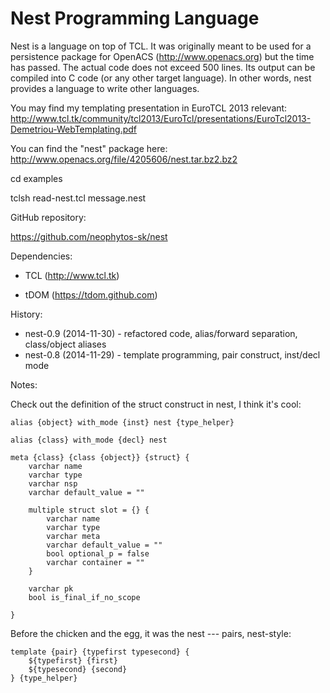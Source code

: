 Nest Programming Language
=========================

Nest is a language on top of TCL. It was originally meant to be used for a persistence package for OpenACS
(http://www.openacs.org) but the time has passed. The actual code does not exceed 500 lines. Its output can be compiled
into C code (or any other target language). In other words, nest provides a language to write other languages.

You may find my templating presentation in EuroTCL 2013 relevant:
http://www.tcl.tk/community/tcl2013/EuroTcl/presentations/EuroTcl2013-Demetriou-WebTemplating.pdf

You can find the "nest" package here:
http://www.openacs.org/file/4205606/nest.tar.bz2.bz2


cd examples

tclsh read-nest.tcl message.nest



GitHub repository:

https://github.com/neophytos-sk/nest


Dependencies: 

* TCL (http://www.tcl.tk)

* tDOM (https://tdom.github.com)

History:

* nest-0.9 (2014-11-30) - refactored code, alias/forward separation, class/object aliases
* nest-0.8 (2014-11-29) - template programming, pair construct, inst/decl mode

Notes:

Check out the definition of the struct construct in nest, I think it's cool:

    alias {object} with_mode {inst} nest {type_helper}

    alias {class} with_mode {decl} nest

    meta {class} {class {object}} {struct} {
        varchar name
        varchar type
        varchar nsp
        varchar default_value = ""

        multiple struct slot = {} {
            varchar name
            varchar type
            varchar meta
            varchar default_value = ""
            bool optional_p = false
            varchar container = ""
        }

        varchar pk
        bool is_final_if_no_scope

    }

Before the chicken and the egg, it was the nest --- pairs, nest-style:

    template {pair} {typefirst typesecond} {
        ${typefirst} {first}
        ${typesecond} {second}
    } {type_helper}

